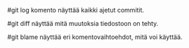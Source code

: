 #git log komento näyttää kaikki ajetut commitit.

#git diff näyttää mitä muutoksia tiedostoon on tehty.

#git blame näyttää eri komentovaihtoehdot, mitä voi käyttää.

